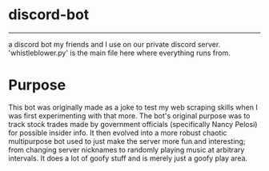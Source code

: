 # discord-bot
-------
a discord bot my friends and I use on our private discord server. 'whistleblower.py' is the main file here where everything runs from.

# Purpose
This bot was originally made as a joke to test my web scraping skills when I was first experimenting with that more. The bot's original purpose was to track stock trades made by government officials (specifically Nancy Pelosi) for possible insider info. It then evolved into a more robust chaotic multipurpose bot used to just make the server more fun and interesting; from changing server nicknames to randomly playing music at arbitrary intervals. It does a lot of goofy stuff and is merely just a goofy play area.
